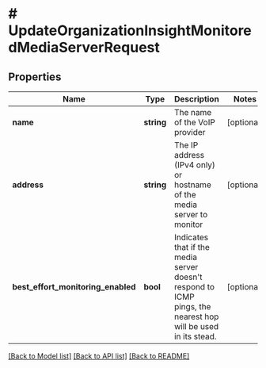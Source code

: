 # # UpdateOrganizationInsightMonitoredMediaServerRequest

## Properties

Name | Type | Description | Notes
------------ | ------------- | ------------- | -------------
**name** | **string** | The name of the VoIP provider | [optional]
**address** | **string** | The IP address (IPv4 only) or hostname of the media server to monitor | [optional]
**best_effort_monitoring_enabled** | **bool** | Indicates that if the media server doesn&#39;t respond to ICMP pings, the nearest hop will be used in its stead. | [optional]

[[Back to Model list]](../../README.md#models) [[Back to API list]](../../README.md#endpoints) [[Back to README]](../../README.md)

